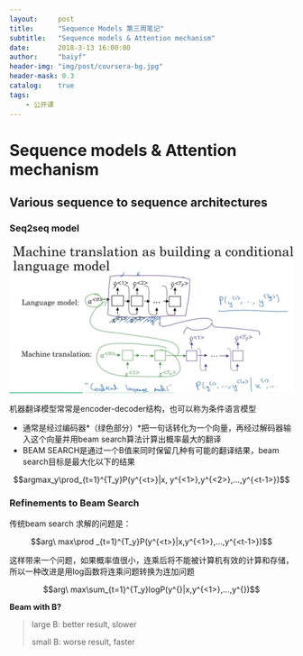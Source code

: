 ```yaml
---
layout:     post
title:      "Sequence Models 第三周笔记"
subtitle:   "Sequence models & Attention mechanism"
date:       2018-3-13 16:00:00
author:     "baiyf"
header-img: "img/post/coursera-bg.jpg"
header-mask: 0.3
catalog:    true
tags:
    - 公开课
---
```

# Sequence models & Attention mechanism

## Various sequence to sequence architectures

### Seq2seq model

![seq2seq model](/img/post/seq2seq_model.jpg)

机器翻译模型常常是encoder-decoder结构，也可以称为条件语言模型

* 通常是经过编码器*（绿色部分）*把一句话转化为一个向量，再经过解码器输入这个向量并用beam search算法计算出概率最大的翻译
* BEAM SEARCH是通过一个B值来同时保留几种有可能的翻译结果，beam search目标是最大化以下的结果

$$argmax_y\prod_{t=1}^{T_y}P(y^{<t>}|x, y^{<1>},y^{<2>},...,y^{<t-1>})$$



### Refinements to Beam Search

传统beam search 求解的问题是：

$$arg\ max\prod _{t=1}^{T_y}P(y^{<t>}|x,y^{<1>},...,y^{<t-1>})$$

这样带来一个问题，如果概率值很小，连乘后将不能被计算机有效的计算和存储，所以一种改进是用log函数将连乘问题转换为连加问题

$$arg\ max\sum_{t=1}^{T_y}logP(y^{}|x,y^{<1>},...,y^{})$$

**Beam with B?**

> large B: better result, slower
>
> small B: worse result, faster

